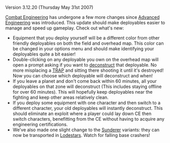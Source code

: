 Version 3.12.20 (Thursday May 31st 2007)

[Combat Engineering](../certifications/Combat_Engineering.md) has undergone a
few more changes since
[Advanced Engineering](../certifications/Advanced_Engineering.md) was
introduced. This update should make deployables easier to manage and speed up
gameplay. Check out what's new:

- Equipment that you deploy yourself will be a different color from other
  friendly deployables on both the field and overhead map. This color can be
  changed in your options menu and should make identifying your deployables
  quite a bit easier!
- Double-clicking on any deployable you own on the overhead map will open a
  prompt asking if you want to [deconstruct](../terminology/Deconstruct.md) that
  deployable. No more misplacing a [TRAP](../weapons/Tactical_Resonance_Area_Protection.md) and sitting there shooting it
  until it's destroyed! Now you can choose which deployable will deconstruct and
  when!
- If you leave a planet and don't come back within 60 minutes, all your
  deployables on that zone will deconstruct (This includes staying offline for
  over 60 minutes). This will hopefully keep deployables near the fighting and
  keep other areas relatively clean.
- If you deploy some equipment with one character and then switch to a different
  character, your old deployables will instantly deconstruct. This should
  eliminate an exploit where a player could lay down CE then switch characters,
  benefitting from the CE without having to acquire any engineering
  certifications.
- We've also made one slight change to the [Sunderer](../vehicles/Sunderer.md)
  variants: they can now be transported in [Lodestars](../vehicles/Lodestar.md).
  Watch for falling base crashers!

<!--[Category:Patches](../Category:Patches.md)-->
